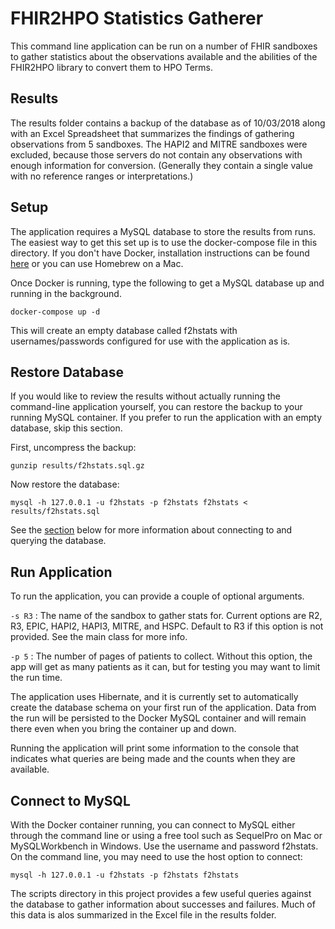 # FHIR2HPO Statistics Gatherer

This command line application can be run on a number of FHIR sandboxes to gather statistics about the observations available and the abilities of the FHIR2HPO library to convert them to HPO Terms.

## Results

The results folder contains a backup of the database as of 10/03/2018 along with an Excel Spreadsheet that summarizes the findings of gathering observations from 5 sandboxes. The HAPI2 and MITRE sandboxes were excluded, because those servers do not contain any observations with enough information for conversion. (Generally they contain a single value with no reference ranges or interpretations.)

## Setup

The application requires a MySQL database to store the results from runs. The easiest way to get this set up is to use the docker-compose file in this directory. If you don't have Docker, installation instructions can be found [here](https://docs.docker.com/install/) or you can use Homebrew on a Mac.

Once Docker is running, type the following to get a MySQL database up and running in the background. 

```docker-compose up -d```

This will create an empty database called f2hstats with usernames/passwords configured for use with the application as is.

## Restore Database

If you would like to review the results without actually running the command-line application yourself, you can restore the backup to your running MySQL container. If you prefer to run the application with an empty database, skip this section.

First, uncompress the backup:

```gunzip results/f2hstats.sql.gz```

Now restore the database:

```mysql -h 127.0.0.1 -u f2hstats -p f2hstats f2hstats < results/f2hstats.sql```

See the [section](#connect-to-mysql) below for more information about connecting to and querying the database.

## Run Application

To run the application, you can provide a couple of optional arguments.

`-s R3` : The name of the sandbox to gather stats for. Current options are R2, R3, EPIC, HAPI2, HAPI3, MITRE, and HSPC. Default to R3 if this option is not provided. See the main class for more info.

`-p 5` : The number of pages of patients to collect. Without this option, the app will get as many patients as it can, but for testing you may want to limit the run time.

The application uses Hibernate, and it is currently set to automatically create the database schema on your first run of the application. Data from the run will be persisted to the Docker MySQL container and will remain there even when you bring the container up and down.

Running the application will print some information to the console that indicates what queries are being made and the counts when they are available.

## Connect to MySQL

With the Docker container running, you can connect to MySQL either through the command line or using a free tool such as SequelPro on Mac or MySQLWorkbench in Windows. Use the username and password f2hstats. On the command line, you may need to use the host option to connect:

```mysql -h 127.0.0.1 -u f2hstats -p f2hstats f2hstats```

The scripts directory in this project provides a few useful queries against the database to gather information about successes and failures. Much of this data is alos summarized in the Excel file in the results folder.


